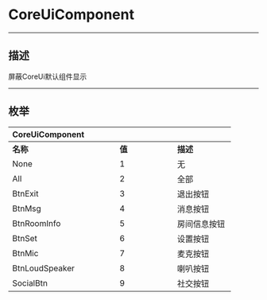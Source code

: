 # CoreUiComponent

------------------------------------------------------------------------------------------
## 描述

屏蔽CoreUi默认组件显示

------------------------------------------------------------------------------------------
## 枚举

|<div style="width:200px">CoreUiComponent</div>|<div style="width:100px"></div>|<div style="width:100px"></div>|
|:---|:---|:---|
|**名称**|**值**|**描述**|
|None|1|无|
|All|2|全部|
|BtnExit|3|退出按钮|
|BtnMsg|4|消息按钮|
|BtnRoomInfo|5|房间信息按钮|
|BtnSet|6|设置按钮|
|BtnMic|7|麦克按钮|
|BtnLoudSpeaker|8|喇叭按钮|
|SocialBtn|9|社交按钮|
